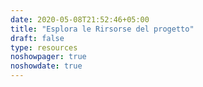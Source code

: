 ```yaml
---
date: 2020-05-08T21:52:46+05:00
title: "Esplora le Rirsorse del progetto"
draft: false
type: resources
noshowpager: true
noshowdate: true
---
```

